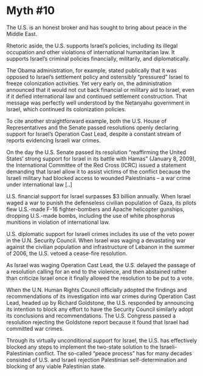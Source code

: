 # Myth #10

The U.S. is an honest broker and has sought to bring about peace in
the Middle East.

Rhetoric aside, the U.S. supports Israel’s policies, including its illegal occupation and other violations of international humanitarian law. It supports Israel’s criminal policies financially, militarily, and diplomatically.

The Obama administration, for example, stated publically that it was opposed to Israel’s settlement policy and ostensibly “pressured” Israel to freeze colonization activities. Yet very early on, the administration announced that it would not cut back financial or military aid to Israel, even if it defied international law and continued settlement construction. That message was perfectly well understood by the Netanyahu government in Israel, which continued its colonization policies.

To cite another straightforward example, both the U.S. House of Representatives and the Senate passed resolutions openly declaring support for Israel’s Operation Cast Lead, despite a constant stream of reports evidencing Israeli war crimes.

On the day the U.S. Senate passed its resolution “reaffirming the United States’ strong support for Israel in its battle with Hamas” (January 8, 2009), the International Committee of the Red Cross (ICRC) issued a statement demanding that Israel allow it to assist victims of the conflict because the Israeli military had blocked access to wounded Palestinians – a war crime under international law [..] 

U.S. financial support for Israel surpasses $3 billion annually. When Israel waged a war to punish the defenseless civilian population of Gaza, its pilots flew U.S.-made F-16 fighter-bombers and Apache helicopter gunships, dropping U.S.-made bombs, including the use of white phosphorus munitions in violation of international law.

U.S. diplomatic support for Israeli crimes includes its use of the veto power in the U.N. Security Council. When Israel was waging a devastating war against the civilian population and infrastructure of Lebanon in the summer of 2006, the U.S. vetoed a cease-fire resolution.

As Israel was waging Operation Cast Lead, the U.S. delayed the passage of a resolution calling for an end to the violence, and then abstained rather than criticize Israel once it finally allowed the resolution to be put to a vote.

When the U.N. Human Rights Council officially adopted the findings and recommendations of its investigation into war crimes during Operation Cast Lead, headed up by Richard Goldstone, the U.S. responded by announcing its intention to block any effort to have the Security Council similarly adopt its conclusions and recommendations. The U.S. Congress passed a resolution rejecting the Goldstone report because it found that Israel had committed war crimes.

Through its virtually unconditional support for Israel, the U.S. has effectively blocked any steps to implement the two-state solution to the Israeli-Palestinian conflict. The so-called “peace process” has for many decades consisted of U.S. and Israeli rejection Palestinian self-determination and blocking of any viable Palestinian state.















